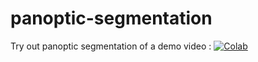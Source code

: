 # panoptic-segmentation

Try out panoptic segmentation of a demo video : [![Colab](https://colab.research.google.com/assets/colab-badge.svg)](https://githubtocolab.com/AvishkarArjan/panoptic-segmentation/blob/master/realtime_fastSAM.ipynb)

